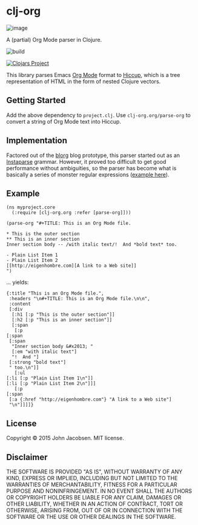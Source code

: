 # clj-org
![image](img/planetz.png)

A (partial) Org Mode parser in Clojure.

![build](https://github.com/eigenhombre/clj-org/actions/workflows/build.yml/badge.svg)

[![Clojars Project](http://clojars.org/clj-org/latest-version.svg)](http://clojars.org/clj-org)

This library parses Emacs [Org Mode](http://orgmode.org/) format to
[Hiccup](https://github.com/weavejester/hiccup), which is a tree
representation of HTML in the form of nested Clojure vectors.

## Getting Started

Add the above dependency to `project.clj`.  Use
`clj-org.org/parse-org` to convert a string of Org Mode text into
Hiccup.

## Implementation

Factored out of the [blorg](https://github.com/eigenhombre/blorg) blog
prototype, this parser started out as an
[Instaparse](https://github.com/Engelberg/instaparse) grammar.
However, it proved too difficult to get good performance without
ambiguities, so the parser has become what is basically a series of
monster regular expressions ([example
here](https://github.com/eigenhombre/clj-org/blob/master/src/clj_org/org.clj#L361)).

## Example

    (ns myproject.core
      (:require [clj-org.org :refer [parse-org]]))
    
    (parse-org "#+TITLE: This is an Org Mode file.

    * This is the outer section
    ** This is an inner section
    Inner section body -- /with italic text/!  And *bold text* too.

    - Plain List Item 1
    - Plain List Item 2
    [[http://eigenhombre.com][A link to a Web site]]
    ")

... yields:

    {:title "This is an Org Mode file.",
     :headers "\n#+TITLE: This is an Org Mode file.\n\n",
     :content
     [:div
      [:h1 [:p "This is the outer section"]]
      [:h2 [:p "This is an inner section"]]
      [:span
       [:p
	[:span
	 [:span
	  "Inner section body &#x2013; "
	  [:em "with italic text"]
	  "!  And "]
	 [:strong "bold text"]
	 " too.\n"]]
       [:ul
	[:li [:p "Plain List Item 1\n"]]
	[:li [:p "Plain List Item 2\n"]]]
       [:p
	[:span
	 [:a {:href "http://eigenhombre.com"} "A link to a Web site"]
	 "\n"]]]]}

## License

Copyright © 2015 John Jacobsen. MIT license.

## Disclaimer

THE SOFTWARE IS PROVIDED "AS IS", WITHOUT WARRANTY OF ANY KIND, EXPRESS OR
IMPLIED, INCLUDING BUT NOT LIMITED TO THE WARRANTIES OF MERCHANTABILITY,
FITNESS FOR A PARTICULAR PURPOSE AND NONINFRINGEMENT. IN NO EVENT SHALL THE
AUTHORS OR COPYRIGHT HOLDERS BE LIABLE FOR ANY CLAIM, DAMAGES OR OTHER
LIABILITY, WHETHER IN AN ACTION OF CONTRACT, TORT OR OTHERWISE, ARISING FROM,
OUT OF OR IN CONNECTION WITH THE SOFTWARE OR THE USE OR OTHER DEALINGS IN THE
SOFTWARE.

